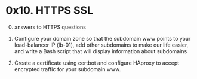 # 0x10. HTTPS SSL

0. answers to HTTPS questions

1. Configure your domain zone so that the subdomain www points to your load-balancer IP (lb-01), add other subdomains to make our life easier, and write a Bash script that will display information about subdomains

2. Create a certificate using certbot and configure HAproxy to accept encrypted traffic for your subdomain www.
